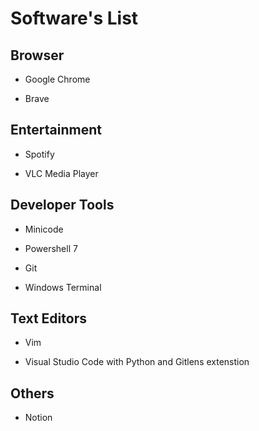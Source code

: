 # Software's List

## Browser

* Google Chrome

* Brave

## Entertainment

* Spotify

* VLC Media Player

## Developer Tools

* Minicode

* Powershell 7

* Git

* Windows Terminal

## Text Editors

* Vim

* Visual Studio Code with Python and Gitlens extenstion

## Others

* Notion
